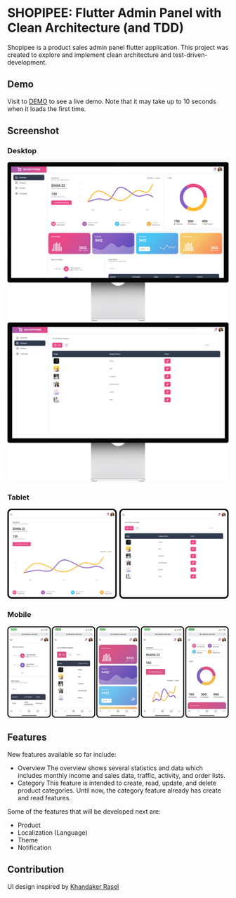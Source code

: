 # SHOPIPEE: Flutter Admin Panel with Clean Architecture (and TDD)

Shopipee is a product sales admin panel flutter application. This project was created to explore and implement clean architecture and test-driven-development.

## Demo

Visit to [DEMO](https://shopipee.web.app/) to see a live demo. Note that it may take up to 10 seconds when it loads the first time.

## Screenshot

### Desktop

![screenshot desktop 1](https://github.com/erderis/shopipee/blob/master/screenshot/desktop-1.png?raw=true)
![screenshot desktop 2](https://github.com/erderis/shopipee/blob/master/screenshot/desktop-2.png?raw=true)

### Tablet

![screenshot tablet](https://github.com/erderis/shopipee/blob/master/screenshot/tablet.png?raw=true)

### Mobile

![screenshot mobile](https://github.com/erderis/shopipee/blob/master/screenshot/mobile.png?raw=true)

## Features

New features available so far include:

- Overview
  The overview shows several statistics and data which includes monthly income and sales data, traffic, activity, and order lists.
- Category
  This feature is intended to create, read, update, and delete product categories. Until now, the category feature already has create and read features.

Some of the features that will be developed next are:

- Product
- Localization (Language)
- Theme
- Notification

## Contribution

UI design inspired by [Khandaker Rasel](https://dribbble.com/shots/6568944-Analytics-Admin-UI-Design)

